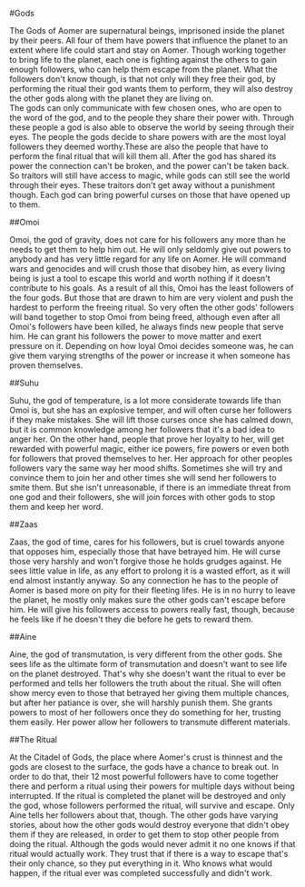 #Gods

The Gods of Aomer are supernatural beings, imprisoned inside the planet by their peers. All four of them have powers that influence the planet to an extent where life could start and stay on Aomer. Though working together to bring life to the planet, each one is fighting against the others to gain enough followers, who can help them escape from the planet. What the followers don't know though, is that not only will they free their god, by performing the ritual their god wants them to perform, they will also destroy the other gods along with the planet they are living on.   
The gods can only communicate with few chosen ones, who are open to the word of the god, and to the people they share their power with. Through these people a god is also able to observe the world by seeing through their eyes. The people the gods decide to share powers with are the most loyal followers they deemed worthy.These are also the people that have to perform the final ritual that will kill them all. After the god has shared its power the connection can't be broken, and the power can't be taken back. So traitors will still have access to magic, while gods can still see the world through their eyes. These traitors don't get away	without a punishment though. Each god can bring powerful curses on those that have opened up to them.  

##Omoi

Omoi, the god of gravity, does not care for his followers any more than he needs to get them to help him out. He will only seldomly give out powers to anybody and has very little regard for any life on Aomer. He will command wars and genocides and will crush those that disobey him, as every living being is just a tool to escape this world and worth nothing if it doesn't contribute to his goals. As a result of all this, Omoi has the least followers of the four gods. But those that are drawn to him are very violent and push the hardest to perform the freeing ritual. So very often the other gods' followers will band together to stop Omoi from being freed, although even after all Omoi's followers have been killed, he always finds new people that serve him. He can grant his followers the power to move matter and exert pressure on it. Depending on how loyal Omoi decides someone was, he can give them varying strengths of the power or increase it when someone has proven themselves. 

##Suhu

Suhu, the god of temperature, is a lot more considerate towards life than Omoi is, but she has an explosive temper, and will often curse her followers if they make mistakes. She will lift those curses once she has calmed down, but it is common knowledge among her followers that it's a bad idea to anger her. On the other hand, people that prove her loyalty to her, will get rewarded with powerful magic, either ice powers, fire powers or even both for followers that proved themselves to her. Her approach for other peoples followers vary the same way her mood shifts. Sometimes she will try and convince them to join her and other times she will send her followers to smite them. But she isn't unreasonable, if there is an immediate threat from one god and their followers, she will join forces with other gods to stop them and keep her word.

##Zaas

Zaas, the god of time, cares for his followers, but is cruel towards anyone that opposes him, especially those that have  betrayed him. He will curse those very harshly and won't forgive those he holds grudges against. He sees little value in life, as any effort to prolong it is a wasted effort, as it will end almost instantly anyway. So any connection he has to the people of Aomer is based more on pity for their fleeting lifes. He is in no hurry to leave the planet, he mostly only makes sure the other gods can't escape before him. He will give his followers access to powers really fast, though, because he feels like if he doesn't they die before he gets to reward them. 

##Aine

Aine, the god of transmutation, is very different from the other gods. She sees life as the ultimate form of transmutation and doesn't want to see life on the planet destroyed. That's why she doesn't want the ritual to ever be performed and tells her followers the truth about the ritual. She will often show mercy even to those that betrayed her giving them multiple chances, but after her patiance is over, she will harshly punish them. She grants powers to most of her followers once they do something for her, trusting them easily. Her power allow her followers to transmute different materials.

##The Ritual

At the Citadel of Gods, the place where Aomer's crust is thinnest and the gods are closest to the surface, the gods have a chance to break out. In order to do that, their 12 most powerful followers have to come together there and perform a ritual using their powers for multiple days without being interrupted. If the ritual is completed the planet will be destroyed and only the god, whose followers performed the ritual, will survive and escape. Only Aine tells her followers about that, though. The other gods have varying stories, about how the other gods would destroy everyone that didn't obey them if they are released, in order to get them to stop other people from doing the ritual. Although the gods would never admit it no one knows if that ritual would actually work. They trust that if there is a way to escape that's their only chance, so they put everything in it. Who knows what would happen, if the ritual ever was completed successfully and didn't work.